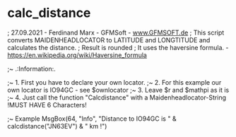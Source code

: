 # calc_distance
; 27.09.2021 - Ferdinand Marx - GFMSoft - www.GFMSOFT.de
; This script converts MAIDENHEADLOCATOR to LATITUDE and LONGTITUDE and calculates the distance.
; Result is rounded
; It uses the haversine formula. - https://en.wikipedia.org/wiki/Haversine_formula

;~ .:Information:.

;~ 1. First you have to declare your own locator.
;~ 2. For this example our own locator is IO94GC - see $ownlocator
;~ 3. Leave $r and $mathpi as it is
;~ 4. Just call the function "Calcdistance" with a Maidenheadlocator-String !MUST HAVE 6 Characters!



;~ Example
MsgBox(64, "Info", "Distance to IO94GC is " & calcdistance("JN63EV") & " km !")
